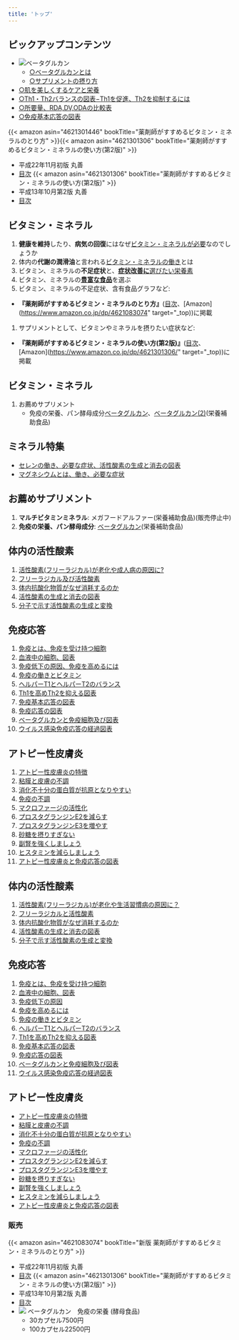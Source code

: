 ```yaml
---
title: 'トップ'
---
```


## ピックアップコンテンツ

  - ![ベータグルカン](/images//supliments/betaglucan35.jpg)
    - [○ベータグルカンとは](/supliments/begu.html)
    - [○サプリメントの摂り方](/supliments/suppuse.html)
  - [○肌を美しくするケアと栄養](skincare.html)
  - [○Th1・Th2バランスの図表−Th1を促進、Th2を抑制するには](/atopic/thbalance.htm)
  - [○所要量、RDA,DV,ODAの比較表](/nutri/shyoyou.htm)
  - [○免疫基本応答の図表](/atopic/menekikihon.htm)

{{< amazon asin="4621301446" bookTitle="薬剤師がすすめるビタミン・ミネラルのとり方" >}}{{< amazon asin="4621301306" bookTitle="薬剤師がすすめるビタミン・ミネラルの使い方(第2版)" >}}

  - 平成22年11月初版 丸善
  - [目次](mokuzito.htm)</td>
{{< amazon asin="4621301306" bookTitle="薬剤師がすすめるビタミン・ミネラルの使い方(第2版)" >}}
  - 平成13年10月第2版 丸善
  - [目次](mokuzitu.htm)

## ビタミン・ミネラル

1. **健康を維持**したり、**病気の回復**にはなぜ[ビタミン・ミネラルが必要](/nutri/vitasi2.htm)なのでしょうか
1. 体内の**代謝の潤滑油**と言われる[ビタミン・ミネラルの働き](/nutri/vitasi4.htm)とは
1. ビタミン、ミネラルの**不足症状**と、[**症状改善に**選びたい栄養素](/nutri/eiyou.htm)
1. ビタミン、ミネラルの[**豊富な食品**](/nutri/eiyouso.htm)を選ぶ
1. ビタミン、ミネラルの不足症状、含有食品グラフなど:
  - **『薬剤師がすすめるビタミン・ミネラルのとり方』**([目次](/images/books/mokuzito.htm)、[Amazon](https://www.amazon.co.jp/dp/4621083074" target="_top))に掲載
1. サプリメントとして、ビタミンやミネラルを摂りたい症状など:
  - **『薬剤師がすすめるビタミン・ミネラルの使い方(第2版)』**([目次](/images/books/mokuzitu.htm)、[Amazon](https://www.amazon.co.jp/dp/4621301306/" target="_top))に掲載
## ビタミン・ミネラル
1. お薦めサプリメント
    - 免疫の栄養、パン酵母成分[ベータグルカン](be-tagur10.html)、[ベータグルカン(2)](be-tagur.htm)(栄養補助食品)

## ミネラル特集

<!--1. [鉄とは、働き、必要な症状](tetusiryou.htm)-->
<!--1. [亜鉛とは、働き、不足症状](aensiryou.htm)-->
- [セレンの働き、必要な症状、活性酸素の生成と消去の図表](serensir.htm)
- [マグネシウムとは、働き、必要な症状](magsiryou.htm)

## お薦めサプリメント

1. **マルチビタミンミネラル**: メガフードアルファー(栄養補助食品)(販売停止中)<!--[]](megafudo.htm)-->
1. **免疫の栄養、パン酵母成分**: [ベータグルカン](be-tagur10.html)(栄養補助食品)

## 体内の活性酸素

1. [活性酸素(フリーラジカル)が老化や成人病の原因に?](/freeradical/kousanka/)
1. [フリーラジカル及び活性酸素](/freeradical/kousanka/#hyou)
1. [体内抗酸化物質がなぜ消耗するのか](/freeradical/kousanka/#heru)
1. [活性酸素の生成と消去の図表](/freeradical/kousanka/#zuhyou)
1. [分子で示す活性酸素の生成と変換](/freeradical/kousanka/#zuhyou2)

## 免疫応答

1. [免疫とは、免疫を受け持つ細胞](/atopic/meneki/)
1. [血液中の細胞、図表](/atopic/meneki/#ketueki)
1. [免疫低下の原因、免疫を高めるには](/atopic/meneki/#mentei)
1. [免疫の働きとビタミン](/atopic/meneki/#menbita)
1. [ヘルパーT1とヘルパーT2のバランス](/atopic/meneki/#th1th2)
1. [Th1を高めTh2を抑える図表](/atopic/meneki/#th1th2p)
1. [免疫基本応答の図表](/atopic/meneki/#menoukihon)
1. [免疫応答の図表](/atopic/meneki/#menoutou)
1. [ベータグルカンと免疫細胞及び図表](/atopic/meneki/#betaguru)
1. [ウイルス感染免疫応答の経過図表](/atopic/meneki/#menkei)

## アトピー性皮膚炎

1. [アトピー性皮膚炎の特徴](/atopic/#atopi1)
1. [粘膜と皮膚の不調](/atopic/#atopi2)
1. [消化不十分の蛋白質が抗原となりやすい](/atopic/#atopi3)
1. [免疫の不調](/atopic/#atopi4)
1. [マクロファージの活性化](/atopic/#atopi5)
1. [プロスタグランジンE2を減らす](/atopic/#atopi6)
1. [プロスタグランジンE3を増やす](/atopic/#atopi7)
1. [砂糖を摂りすぎない](/atopic/#atopi8)
1. [副腎を強くしましょう](/atopic/#atopi9)
1. [ヒスタミンを減らしましょう](/atopic/#atopi10)
1. [アトピー性皮膚炎と免疫応答の図表](/atopic/#atopicb)

## 体内の活性酸素

1. [活性酸素(フリーラジカル)が老化や生活習慣病の原因に？](/freeradical/kousanka/)
1. [フリーラジカルと活性酸素](/freeradical/kousanka/#hyou)
1. [体内抗酸化物質がなぜ消耗するのか](/freeradical/kousanka/#heru)
1. [活性酸素の生成と消去の図表](/freeradical/kousanka/#zuhyou)
1. [分子で示す活性酸素の生成と変換](/freeradical/kousanka/#zuhyou2)

## 免疫応答
  1. [免疫とは、免疫を受け持つ細胞](/atopic/meneki/)
  1. [血液中の細胞、図表](/atopic/meneki/#ketueki)
  1. [免疫低下の原因](/atopic/meneki/#mentei)
  1. [免疫を高めるには](/atopic/meneki/#mentei)
  1. [免疫の働きとビタミン](/atopic/meneki/#menbita)
  1. [ヘルパーT1とヘルパーT2のバランス](/atopic/meneki/#th1th2)
  1. [Th1を高めTh2を抑える図表](/atopic/meneki/#th1th2p)
  1. [免疫基本応答の図表](/atopic/meneki/#menoukihon)
  1. [免疫応答の図表](/atopic/meneki/#menoutou)
  1. [ベータグルカンと免疫細胞及び図表](/atopic/meneki/#betaguru)
  1. [ウイルス感染免疫応答の経過図表](/atopic/meneki/#menkei)

## アトピー性皮膚炎
- [アトピー性皮膚炎の特徴](/atopic/#atopi1)
- [粘膜と皮膚の不調](/atopic/#atopi2)
- [消化不十分の蛋白質が抗原となりやすい](/atopic/#atopi3)
- [免疫の不調](/atopic/#atopi4)
- [マクロファージの活性化](/atopic/#atopi5)
- [プロスタグランジンE2を減らす](/atopic/#atopi6)
- [プロスタグランジンE3を増やす](/atopic/#atopi7)
- [砂糖を摂りすぎない](/atopic/#atopi8)
- [副腎を強くしましょう](/atopic/#atopi9)
- [ヒスタミンを減らしましょう](/atopic/#atopi10)
- [アトピー性皮膚炎と免疫応答の図表](/atopic/#atopicb)

### 販売
  {{< amazon asin="4621083074" bookTitle="新版 薬剤師がすすめるビタミン・ミネラルのとり方" >}}
  - 平成22年11月初版 丸善
  - [目次](/books/mokuzito/)</td>
  {{< amazon asin="4621301306" bookTitle="薬剤師がすすめるビタミン・ミネラルの使い方(第2版)" >}}
  - 平成13年10月第2版 丸善
  - [目次](/books/mokuzitu/)
- [![](betasin.gif)](/supliments/beta-glucan.md) ベータグルカン　免疫の栄養 (酵母食品)
  - 30カプセル7500円
  - 100カプセル22500円
